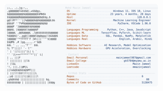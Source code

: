 <picture>
  <source srcset="https://raw.githubusercontent.com/mmazinjameel/mmazinjameel/main/dark_mode.svg?v=1743567155" media="(prefers-color-scheme: dark)">
  <img src="https://raw.githubusercontent.com/mmazinjameel/mmazinjameel/main/light_mode.svg?v=1743567155">
</picture>
